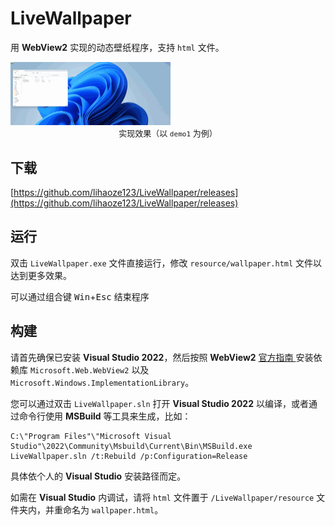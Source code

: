 # LiveWallpaper

用 **WebView2** 实现的动态壁纸程序，支持 `html` 文件。

<img src="ScreenShots/example.gif" alt="example" style="zoom: 25%;" />

<center><font size=2>实现效果（以 <code>demo1</code> 为例）</font></center>

## 下载

[https://github.com/lihaoze123/LiveWallpaper/releases](https://github.com/lihaoze123/LiveWallpaper/releases)

## 运行

双击 `LiveWallpaper.exe` 文件直接运行，修改 `resource/wallpaper.html` 文件以达到更多效果。

可以通过组合键 <kbd>Win</kbd>+<kbd>Esc</kbd> 结束程序

## 构建

请首先确保已安装 **Visual Studio 2022**，然后按照 **WebView2** [官方指南 ](https://learn.microsoft.com/en-us/microsoft-edge/webview2/get-started/win32)安装依赖库 `Microsoft.Web.WebView2` 以及 `Microsoft.Windows.ImplementationLibrary`。

您可以通过双击 `LiveWallpaper.sln` 打开 **Visual Studio 2022** 以编译，或者通过命令行使用 **MSBuild** 等工具来生成，比如：

```
C:\"Program Files"\"Microsoft Visual Studio"\2022\Community\Msbuild\Current\Bin\MSBuild.exe LiveWallpaper.sln /t:Rebuild /p:Configuration=Release
```

具体依个人的 **Visual Studio** 安装路径而定。

如需在 **Visual Studio** 内调试，请将 `html` 文件置于 `/LiveWallpaper/resource` 文件夹内，并重命名为 `wallpaper.html`。